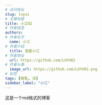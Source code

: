 ```yaml
---
# 访问地址
slug: luyu1
# 文章标题
title: 小江02
# 作者信息
authors:
# 作者名字
  name: 小江
# 作者介绍
  title: 我是小江
# 作者地址
  url: https://github.com/LUYU02
# 作者头像
  image_url: https://github.com/LUYU02.png
# 标签
tags: [随笔, 诗]
sidebar_label: "小江"
---
```

这是一个md格式的博客